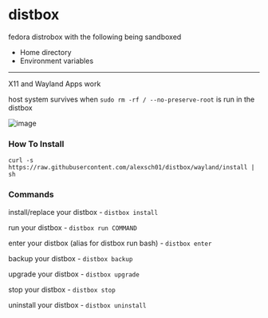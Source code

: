 # distbox

fedora distrobox with the following being sandboxed

- Home directory
- Environment variables
---

X11 and Wayland Apps work

host system survives when `sudo rm -rf / --no-preserve-root` is run in the distbox

![image](https://github.com/alexsch01/distbox/assets/5721147/93c4e810-bf76-4fde-b365-64a0140988b2)

### How To Install
```
curl -s https://raw.githubusercontent.com/alexsch01/distbox/wayland/install | sh
```

### Commands
install/replace your distbox - `distbox install`

run your distbox - `distbox run COMMAND`

enter your distbox (alias for distbox run bash) - `distbox enter`

backup your distbox - `distbox backup`

upgrade your distbox - `distbox upgrade`

stop your distbox - `distbox stop`

uninstall your distbox - `distbox uninstall`
